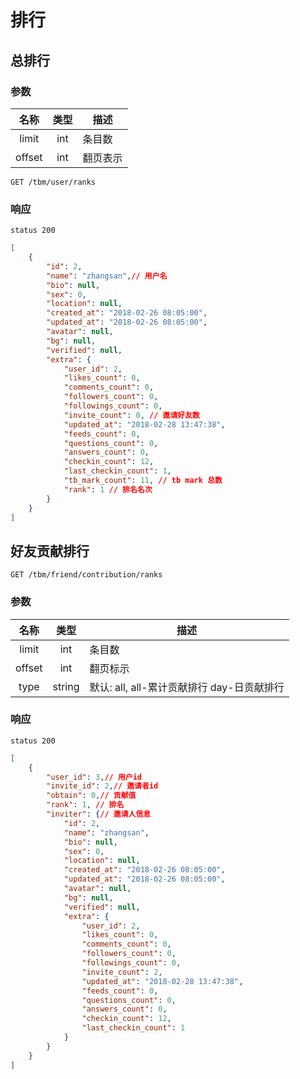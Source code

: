 # 排行

## 总排行

### 参数
| 名称 | 类型 | 描述 |
|:----:|:----:|------|
| limit   | int  | 条目数 |
| offset | int | 翻页表示 |

```
GET /tbm/user/ranks
```
### 响应
```
status 200
```
```json
[
    {
        "id": 2,
        "name": "zhangsan",// 用户名
        "bio": null,
        "sex": 0,
        "location": null,
        "created_at": "2018-02-26 08:05:00",
        "updated_at": "2018-02-26 08:05:00",
        "avatar": null,
        "bg": null,
        "verified": null,
        "extra": {
            "user_id": 2,
            "likes_count": 0,
            "comments_count": 0,
            "followers_count": 0,
            "followings_count": 0,
            "invite_count": 0, // 邀请好友数
            "updated_at": "2018-02-28 13:47:38",
            "feeds_count": 0,
            "questions_count": 0,
            "answers_count": 0,
            "checkin_count": 12,
            "last_checkin_count": 1,
            "tb_mark_count": 11, // tb mark 总数
            "rank": 1 // 排名名次
        }
    }
]
```
## 好友贡献排行
```
GET /tbm/friend/contribution/ranks
```
### 参数

| 名称 | 类型 | 描述 |
|:----:|:----:|------|
| limit   | int  | 条目数 |
| offset | int | 翻页标示 |
| type | string | 默认: all, all-累计贡献排行 day-日贡献排行 |

### 响应
```
status 200
```
```json
[
    {
        "user_id": 3,// 用户id
        "invite_id": 2,// 邀请者id
        "obtain": 0,// 贡献值
        "rank": 1, // 排名
        "inviter": {// 邀请人信息
            "id": 2,
            "name": "zhangsan",
            "bio": null,
            "sex": 0,
            "location": null,
            "created_at": "2018-02-26 08:05:00",
            "updated_at": "2018-02-26 08:05:00",
            "avatar": null,
            "bg": null,
            "verified": null,
            "extra": {
                "user_id": 2,
                "likes_count": 0,
                "comments_count": 0,
                "followers_count": 0,
                "followings_count": 0,
                "invite_count": 2,
                "updated_at": "2018-02-28 13:47:38",
                "feeds_count": 0,
                "questions_count": 0,
                "answers_count": 0,
                "checkin_count": 12,
                "last_checkin_count": 1
            }
        }
    }
]
```
